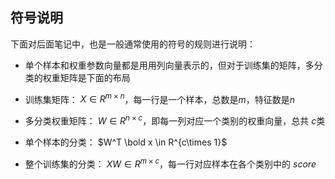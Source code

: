 ## 符号说明

下面对后面笔记中，也是一般通常使用的符号的规则进行说明：

- 单个样本和权重参数向量都是用用列向量表示的，但对于训练集的矩阵，多分类的权重矩阵是下面的布局

- 训练集矩阵： $X \in R^{m \times n}$，每一行是一个样本，总数是$m$，特征数是$n$
- 多分类权重矩阵： $W \in R^{n \times c}$，即每一列对应一个类别的权重向量，总共 $c$类
- 单个样本的分类： $W^T \bold x \in R^{c\times 1}$
- 整个训练集的分类： $XW \in R^{m \times c}$，每一行对应样本在各个类别中的 $score$
